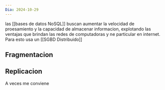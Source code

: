 ```yaml
---
Dia: 2024-10-29
---
```

las [[bases de datos NoSQL]] buscan aumentar la velocidad de proesamiento y la capacidad de almacenar informacion, explotando las ventajas que brindan las redes de computadoras y ne particular en internet. Para esto usa un [[SGBD Distribuido]]

## Fragmentacion 

## Replicacion 
A veces me conviene 